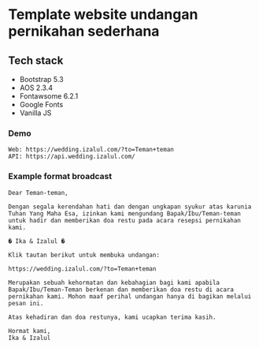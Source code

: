 # Template website undangan pernikahan sederhana

## Tech stack
- Bootstrap 5.3
- AOS 2.3.4
- Fontawsome 6.2.1
- Google Fonts
- Vanilla JS

### Demo
```
Web: https://wedding.izalul.com/?to=Teman+teman
API: https://api.wedding.izalul.com/
```
### Example format broadcast
```
Dear Teman-teman,

Dengan segala kerendahan hati dan dengan ungkapan syukur atas karunia Tuhan Yang Maha Esa, izinkan kami mengundang Bapak/Ibu/Teman-teman untuk hadir dan memberikan doa restu pada acara resepsi pernikahan kami.

� Ika & Izalul �

Klik tautan berikut untuk membuka undangan:

https://wedding.izalul.com/?to=Teman+teman

Merupakan sebuah kehormatan dan kebahagian bagi kami apabila Bapak/Ibu/Teman-Teman berkenan dan memberikan doa restu di acara pernikahan kami. Mohon maaf perihal undangan hanya di bagikan melalui pesan ini.

Atas kehadiran dan doa restunya, kami ucapkan terima kasih.

Hormat kami,
Ika & Izalul
```